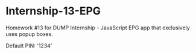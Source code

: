 # Internship-13-EPG

Homework #13 for DUMP Internship - JavaScript EPG app that exclusively uses popup boxes.

Default PIN: '1234'